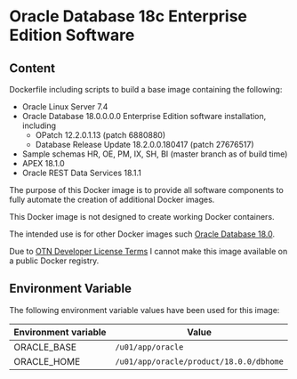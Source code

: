 # Oracle Database 18c Enterprise Edition Software

## Content

Dockerfile including scripts to build a base image containing the following:

* Oracle Linux Server 7.4
* Oracle Database 18.0.0.0.0 Enterprise Edition software installation, including
  * OPatch 12.2.0.1.13 (patch 6880880)
  * Database Release Update 18.2.0.0.180417 (patch 27676517)
* Sample schemas HR, OE, PM, IX, SH, BI (master branch as of build time)
* APEX 18.1.0
* Oracle REST Data Services 18.1.1

The purpose of this Docker image is to provide all software components to fully automate the creation of additional Docker images.

This Docker image is not designed to create working Docker containers.

The intended use is for other Docker images such [Oracle Database 18.0](https://github.com/PhilippSalvisberg/docker-odb/blob/master/OracleDatabase/18.0).

Due to [OTN Developer License Terms](http://www.oracle.com/technetwork/licenses/standard-license-152015.html) I cannot make this image available on a public Docker registry.

## Environment Variable

The following environment variable values have been used for this image:

Environment variable | Value
-------------------- | -------------
ORACLE_BASE | ```/u01/app/oracle```
ORACLE_HOME | ```/u01/app/oracle/product/18.0.0/dbhome```
